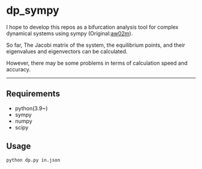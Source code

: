 # dp_sympy
I hope to develop this repos as a bifurcation analysis tool for complex dynamical systems using sympy (Original:[aw02m](https://github.com/aw02m/discrete_bif_sympy)).


So far, The Jacobi matrix of the system, the equilibrium points, and their eigenvalues and eigenvectors can be calculated.

However, there may be some problems in terms of calculation speed and accuracy.

***

## Requirements
* python(3.9~)
* sympy
* numpy
* scipy

## Usage

```python dp.py in.json```
